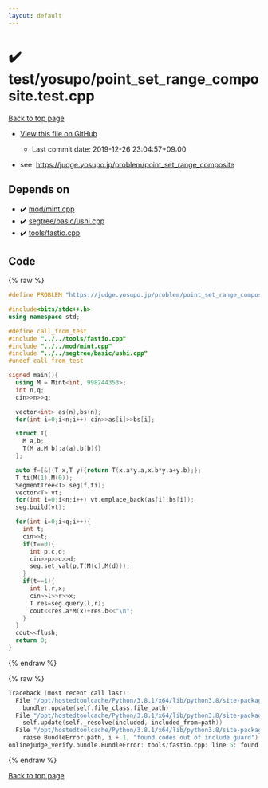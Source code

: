 ```yaml
---
layout: default
---
```


<!-- mathjax config similar to math.stackexchange -->
<script type="text/javascript" async
  src="https://cdnjs.cloudflare.com/ajax/libs/mathjax/2.7.5/MathJax.js?config=TeX-MML-AM_CHTML">
</script>
<script type="text/x-mathjax-config">
  MathJax.Hub.Config({
    TeX: { equationNumbers: { autoNumber: "AMS" }},
    tex2jax: {
      inlineMath: [ ['$','$'] ],
      processEscapes: true
    },
    "HTML-CSS": { matchFontHeight: false },
    displayAlign: "left",
    displayIndent: "2em"
  });
</script>

<script type="text/javascript" src="https://cdnjs.cloudflare.com/ajax/libs/jquery/3.4.1/jquery.min.js"></script>
<script src="https://cdn.jsdelivr.net/npm/jquery-balloon-js@1.1.2/jquery.balloon.min.js" integrity="sha256-ZEYs9VrgAeNuPvs15E39OsyOJaIkXEEt10fzxJ20+2I=" crossorigin="anonymous"></script>
<script type="text/javascript" src="../../../assets/js/copy-button.js"></script>
<link rel="stylesheet" href="../../../assets/css/copy-button.css" />


# :heavy_check_mark: test/yosupo/point_set_range_composite.test.cpp

<a href="../../../index.html">Back to top page</a>

* <a href="{{ site.github.repository_url }}/blob/master/test/yosupo/point_set_range_composite.test.cpp">View this file on GitHub</a>
    - Last commit date: 2019-12-26 23:04:57+09:00


* see: <a href="https://judge.yosupo.jp/problem/point_set_range_composite">https://judge.yosupo.jp/problem/point_set_range_composite</a>


## Depends on

* :heavy_check_mark: <a href="../../../library/mod/mint.cpp.html">mod/mint.cpp</a>
* :heavy_check_mark: <a href="../../../library/segtree/basic/ushi.cpp.html">segtree/basic/ushi.cpp</a>
* :heavy_check_mark: <a href="../../../library/tools/fastio.cpp.html">tools/fastio.cpp</a>


## Code

<a id="unbundled"></a>
{% raw %}
```cpp
#define PROBLEM "https://judge.yosupo.jp/problem/point_set_range_composite"

#include<bits/stdc++.h>
using namespace std;

#define call_from_test
#include "../../tools/fastio.cpp"
#include "../../mod/mint.cpp"
#include "../../segtree/basic/ushi.cpp"
#undef call_from_test

signed main(){
  using M = Mint<int, 998244353>;
  int n,q;
  cin>>n>>q;

  vector<int> as(n),bs(n);
  for(int i=0;i<n;i++) cin>>as[i]>>bs[i];

  struct T{
    M a,b;
    T(M a,M b):a(a),b(b){}
  };

  auto f=[&](T x,T y){return T(x.a*y.a,x.b*y.a+y.b);};
  T ti(M(1),M(0));
  SegmentTree<T> seg(f,ti);
  vector<T> vt;
  for(int i=0;i<n;i++) vt.emplace_back(as[i],bs[i]);
  seg.build(vt);

  for(int i=0;i<q;i++){
    int t;
    cin>>t;
    if(t==0){
      int p,c,d;
      cin>>p>>c>>d;
      seg.set_val(p,T(M(c),M(d)));
    }
    if(t==1){
      int l,r,x;
      cin>>l>>r>>x;
      T res=seg.query(l,r);
      cout<<res.a*M(x)+res.b<<"\n";
    }
  }
  cout<<flush;
  return 0;
}

```
{% endraw %}

<a id="bundled"></a>
{% raw %}
```cpp
Traceback (most recent call last):
  File "/opt/hostedtoolcache/Python/3.8.1/x64/lib/python3.8/site-packages/onlinejudge_verify/docs.py", line 342, in write_contents
    bundler.update(self.file_class.file_path)
  File "/opt/hostedtoolcache/Python/3.8.1/x64/lib/python3.8/site-packages/onlinejudge_verify/bundle.py", line 179, in update
    self.update(self._resolve(included, included_from=path))
  File "/opt/hostedtoolcache/Python/3.8.1/x64/lib/python3.8/site-packages/onlinejudge_verify/bundle.py", line 148, in update
    raise BundleError(path, i + 1, "found codes out of include guard")
onlinejudge_verify.bundle.BundleError: tools/fastio.cpp: line 5: found codes out of include guard

```
{% endraw %}

<a href="../../../index.html">Back to top page</a>

